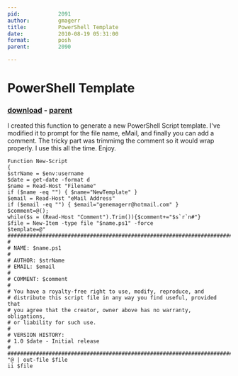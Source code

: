 ```yaml
---
pid:            2091
author:         gmagerr
title:          PowerShell Template
date:           2010-08-19 05:31:00
format:         posh
parent:         2090

---
```


# PowerShell Template

### [download](//scripts/2091.ps1) - [parent](//scripts/2090.md)

I created this function to generate a new PowerShell Script template. I've modified it to prompt for the file name, eMail, and finally you can add a comment. The tricky part was trimmimg the comment so it would wrap properly. I use this all the time. Enjoy.

```posh
Function New-Script
{
$strName = $env:username
$date = get-date -format d
$name = Read-Host "Filename"
if ($name -eq "") { $name="NewTemplate" }
$email = Read-Host "eMail Address"
if ($email -eq "") { $email="genemagerr@hotmail.com" }
$comment=@();
while($s = (Read-Host "Comment").Trim()){$comment+="$s`r`n#"}
$file = New-Item -type file "$name.ps1" -force
$template=@"
###########################################################################
#
# NAME: $name.ps1
#
# AUTHOR: $strName
# EMAIL: $email
#
# COMMENT: $comment
#
# You have a royalty-free right to use, modify, reproduce, and
# distribute this script file in any way you find useful, provided that
# you agree that the creator, owner above has no warranty, obligations,
# or liability for such use.
#
# VERSION HISTORY:
# 1.0 $date - Initial release
#
###########################################################################
"@ | out-file $file
ii $file
```
